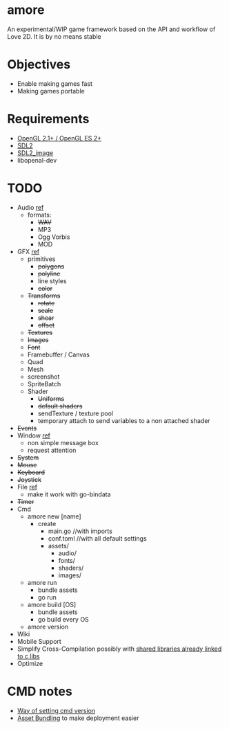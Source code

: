 # amore

An experimental/WIP game framework based on the API and workflow of Love 2D. It
is by no means stable

Objectives
==========
* Enable making games fast 
* Making games portable
 
Requirements
============
* [OpenGL 2.1+ / OpenGL ES 2+](https://www.opengl.org/wiki/Getting_Started)
* [SDL2](http://libsdl.org/download-2.0.php)
* [SDL2_image](http://www.libsdl.org/projects/SDL_image/)
* libopenal-dev

TODO
=====
* Audio [ref](https://love2d.org/wiki/love.audio)
  - formats:
    * ~~WAV~~
    * MP3
    * Ogg Vorbis
    * MOD
* GFX [ref](https://love2d.org/wiki/love.graphics)
  - primitives
    * ~~polygons~~
    * ~~polyline~~
    * line styles
    * ~~color~~
  - ~~Transforms~~
    * ~~rotate~~
    * ~~scale~~
    * ~~shear~~
    * ~~offset~~
  - ~~Textures~~
  - ~~Images~~
  - ~~Font~~
  - Framebuffer / Canvas
  - Quad
  - Mesh
  - screenshot
  - SpriteBatch
  - Shader 
    * ~~Uniforms~~
    * ~~default shaders~~
    * sendTexture / texture pool
    * temporary attach to send variables to a non attached shader
* ~~Events~~
* Window [ref](https://love2d.org/wiki/love.window)
  - non simple message box
  - request attention
* ~~System~~
* ~~Mouse~~
* ~~Keyboard~~
* ~~Joystick~~
* File [ref](https://love2d.org/wiki/love.filesystem)
  - make it work with go-bindata
* ~~Timer~~
* Cmd
  - amore new [name]
    - create 
      - main.go //with imports
      - conf.toml //with all default settings
      - assets/
        - audio/
        - fonts/
        - shaders/
        - images/
  - amore run 
    - bundle assets
    - go run
  - amore build [OS]
    - bundle assets
    - go build every OS
  - amore version
* Wiki
* Mobile Support
* Simplify Cross-Compilation possibly with [shared libraries already linked to c libs](http://blog.ralch.com/tutorial/golang-sharing-libraries/)
* Optimize

CMD notes
=========

* [Way of setting cmd version](http://technosophos.com/2014/06/11/compile-time-string-in-go.html)
* [Asset Bundling](https://github.com/jteeuwen/go-bindata) to make deployment easier

